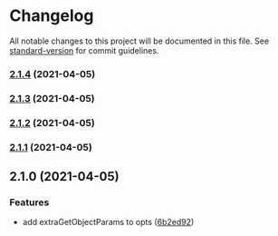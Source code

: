 # Changelog

All notable changes to this project will be documented in this file. See [standard-version](https://github.com/conventional-changelog/standard-version) for commit guidelines.

### [2.1.4](https://github.com/SustainHawaii/s3-files/compare/v2.1.3...v2.1.4) (2021-04-05)

### [2.1.3](https://github.com/SustainHawaii/s3-files/compare/v2.1.2...v2.1.3) (2021-04-05)

### [2.1.2](https://github.com/SustainHawaii/s3-files/compare/v2.1.1...v2.1.2) (2021-04-05)

### [2.1.1](https://github.com/SustainHawaii/s3-files/compare/v2.1.0...v2.1.1) (2021-04-05)

## 2.1.0 (2021-04-05)


### Features

* add extraGetObjectParams to opts ([6b2ed92](https://github.com/SustainHawaii/s3-files/commit/6b2ed92be52432f594ed22b77bd17decb0cb6243))
